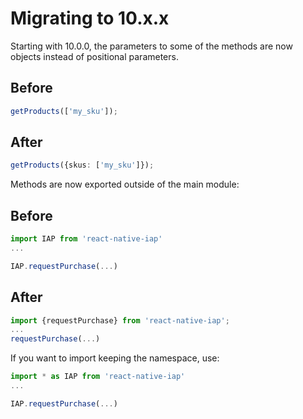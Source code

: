 # Migrating to 10.x.x

Starting with 10.0.0, the parameters to some of the methods are now objects instead of positional parameters.

## Before

```ts
getProducts(['my_sku']);
```

## After

```ts
getProducts({skus: ['my_sku']});
```

Methods are now exported outside of the main module:

## Before
```ts
import IAP from 'react-native-iap'
...

IAP.requestPurchase(...)
```

## After
```ts
import {requestPurchase} from 'react-native-iap';
...
requestPurchase(...)
```
If you want to import keeping the namespace, use:

```ts
import * as IAP from 'react-native-iap'
...

IAP.requestPurchase(...)
```
